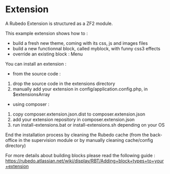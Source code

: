 Extension
=========

A Rubedo Extension is structured as a ZF2 module.

This example extension shows how to :

- build a fresh new theme, coming with its css, js and images files
- build a new functionnal block, called myblock, with funny css3 effects
- override an existing block : Menu

You can install an extension :

- from the source code :
1) drop the source code in the extensions directory
2) manually add your extension in config/application.config.php, in $extensionsArray

- using composer :
1) copy composer.extension.json.dist to composer.extension.json
2) add your extension repository in composer.extension.json
3) run install-extensions.bat or install-extensions.sh depending on your OS

End the installation process by cleaning the Rubedo cache (from the back-office in the supervision module or by manually cleaning cache/config directory)

For more details about building blocks please read the following guide : https://rubedo.atlassian.net/wiki/display/RBT/Adding+block+types+to+your+extension

